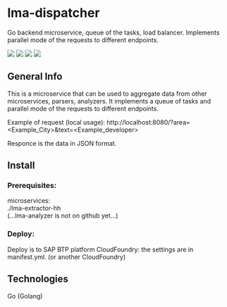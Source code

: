 # lma-dispatcher

Go backend microservice, queue of the tasks, load balancer.
Implements parallel mode of the requests to different endpoints.

![](https://img.shields.io/github/languages/code-size/postnikovmu/lma-dispatcher)
![](https://img.shields.io/github/directory-file-count/postnikovmu/lma-dispatcher)
![](https://img.shields.io/github/languages/count/postnikovmu/lma-dispatcher)
![](https://img.shields.io/github/languages/top/postnikovmu/lma-dispatcher)

## General Info

This is a microservice that can be used to aggregate data from other microservices,
parsers, analyzers.
It implements a queue of tasks and parallel mode of the requests to different endpoints.

Example of request (local usage):
http://localhost:8080/?area=<Example_City>&text=<Example_developer>

Responce is the data in JSON format.

## Install

### Prerequisites:
microservices: \
./lma-extractor-hh \
(...lma-analyzer is not on github yet...)
### Deploy:
Deploy is to SAP BTP platform CloudFoundry: the settings are in manifest.yml. (or another CloudFoundry)

## Technologies

Go (Golang)
